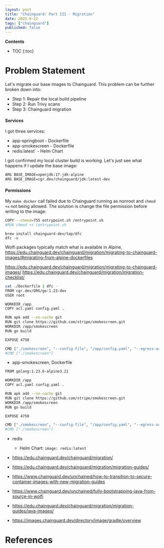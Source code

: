 ```yaml
---
layout: post
title: "Chainguard: Part III - Migration"
date: 2025-8-22
tags: ["chainguard"]
published: false
---
```


**Contents**
* TOC
{:toc}

# Problem Statement
Let's migrate our base images to Chainguard. This problem can be further broken down into:

* Step 1: Repair the local build pipeline
* Step 2: Run Trivy scans
* Step 3: Chainguard migration

#### Services
I got three services:

* app-springboot - Dockerfile
* app-smokescreen - Dockerfile
* redis:latest` - Helm Chart

I got confirmed my local cluster build is working. Let's just see what happens if I update the base image:

```bash
ARG BASE_IMAGE=openjdk:17-jdk-alpine
ARG BASE_IMAGE=cgr.dev/chainguard/jdk:latest-dev
```

#### Permissions
My `make docker` call failed due to Chainguard running as nonroot and `chmod +x` not being allowed. The solution is change the file permission before writing to the image:

```bash
COPY --chmod=755 entrypoint.sh /entrypoint.sh
#RUN chmod +x /entrypoint.sh
```

```
brew install chainguard-dev/tap/dfc
dfc -v
```

Wolfi packages typically match what is available in Alpine,
https://edu.chainguard.dev/chainguard/migration/migrating-to-chainguard-images/#migrating-from-alpine-dockerfiles


https://edu.chainguard.dev/chainguard/migration/migrating-to-chainguard-images/
https://edu.chainguard.dev/chainguard/migration/migration-checklist/

```bash
cat ./Dockerfile | dfc -
FROM cgr.dev/ORG/go:1.23-dev
USER root

WORKDIR /app
COPY acl.yaml config.yaml .

RUN apk add --no-cache git
RUN git clone https://github.com/stripe/smokescreen.git
WORKDIR /app/smokescreen
RUN go build

EXPOSE 4750

CMD ["./smokescreen", "--config-file", "/app/config.yaml", "--egress-acl-file", "/app/acl.yaml"]
#CMD ["./smokescreen"]
```

* app-smokescreen, Dockerfile

```bash
FROM golang:1.23.6-alpine3.21

WORKDIR /app
COPY acl.yaml config.yaml .

RUN apk add --no-cache git
RUN git clone https://github.com/stripe/smokescreen.git 
WORKDIR /app/smokescreen
RUN go build

EXPOSE 4750

CMD ["./smokescreen", "--config-file", "/app/config.yaml", "--egress-acl-file", "/app/acl.yaml"]
#CMD ["./smokescreen"]
```
* redis
    - Helm Chart: `image: redis:latest`

* https://edu.chainguard.dev/chainguard/migration/
* https://edu.chainguard.dev/chainguard/migration/migration-guides/
* https://www.chainguard.dev/unchained/how-to-transition-to-secure-container-images-with-new-migration-guides
* https://www.chainguard.dev/unchained/fully-bootstrapping-java-from-source-in-wolfi
* https://edu.chainguard.dev/chainguard/migration/migration-guides/java-images/

* https://images.chainguard.dev/directory/image/gradle/overview


# References
[^1]: []()


